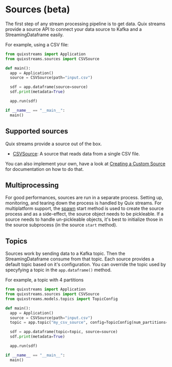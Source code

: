 # Sources (beta)

The first step of any stream processing pipeline is to get data. Quix streams provide a source API to connect your data source to Kafka and a StreamingDataframe easily.

For example, using a CSV file:

```python
from quixstreams import Application
from quixstreams.sources import CSVSource

def main():
  app = Application()
  source = CSVSource(path="input.csv")

  sdf = app.dataframe(source=source)
  sdf.print(metadata=True)

  app.run(sdf)

if __name__ == "__main__":
  main()
```

## Supported sources

Quix streams provide a source out of the box.

* [CSVSource](./csv-source.md): A source that reads data from a single CSV file.

You can also implement your own, have a look at [Creating a Custom Source](custom-sources.md) for documentation on how to do that.

## Multiprocessing

For good performances, sources are run in a separate process. Setting up, monitoring, and tearing down the process is handled by Quix streams. For multiplatform support, the [spawn](https://docs.python.org/3/library/multiprocessing.html#contexts-and-start-methods) start method is used to create the source process and as a side-effect, the source object needs to be pickleable. If a source needs to handle un-pickleable objects, it's best to initialize those in the source subprocess (in the source `start` method).

## Topics

Sources work by sending data to a Kafka topic. Then the StreamingDataframe consume from that topic.
Each source provides a default topic based on it's configuration. You can override the topic used by
specyfying a topic in the `app.dataframe()` method.

For example, a topic with 4 partitions

```python
from quixstreams import Application
from quixstreams.sources import CSVSource
from quixstreams.models.topics import TopicConfig

def main():
  app = Application()
  source = CSVSource(path="input.csv")
  topic = app.topic("my_csv_source", config=TopicConfig(num_partitions=4, replication_factor=1))

  sdf = app.dataframe(topic=topic, source=source)
  sdf.print(metadata=True)

  app.run(sdf)

if __name__ == "__main__":
  main()
```
